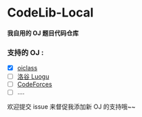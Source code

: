 # CodeLib-Local 

#### 我自用的 OJ 题目代码仓库

### 支持的 OJ :

-   [x] [oiclass](http://www.oiclass.com)
-   [ ] [洛谷 Luogu](https://luogu.com.cn)
-   [ ] [CodeForces](https://codeforces.com/)
-   [ ] ….

欢迎提交 issue 来督促我添加新 OJ 的支持哦~~